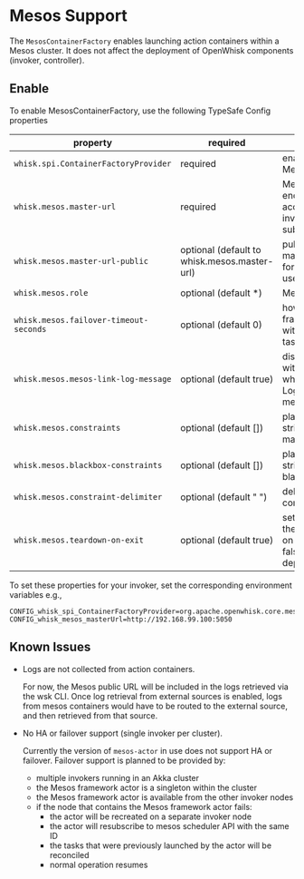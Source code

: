 <!--
#
# Licensed to the Apache Software Foundation (ASF) under one or more
# contributor license agreements.  See the NOTICE file distributed with
# this work for additional information regarding copyright ownership.
# The ASF licenses this file to You under the Apache License, Version 2.0
# (the "License"); you may not use this file except in compliance with
# the License.  You may obtain a copy of the License at
#
#     http://www.apache.org/licenses/LICENSE-2.0
#
# Unless required by applicable law or agreed to in writing, software
# distributed under the License is distributed on an "AS IS" BASIS,
# WITHOUT WARRANTIES OR CONDITIONS OF ANY KIND, either express or implied.
# See the License for the specific language governing permissions and
# limitations under the License.
#
-->
# Mesos Support

The `MesosContainerFactory` enables launching action containers within a Mesos cluster. It does not affect the deployment of OpenWhisk components (invoker, controller).

## Enable

To enable MesosContainerFactory, use the following TypeSafe Config properties

| property | required | details | example |
| --- | --- | --- | --- |
| `whisk.spi.ContainerFactoryProvider` | required | enable the MesosContainerFactory | org.apache.openwhisk.core.mesos.MesosContainerFactoryProvider |
| `whisk.mesos.master-url` | required | Mesos master HTTP endpoint to be accessed from the invoker for framework subscription | http://192.168.99.100:5050 |
| `whisk.mesos.master-url-public` | optional (default to whisk.mesos.master-url) | public facing Mesos master HTTP endpoint for exposing logs to cli users | http://192.168.99.100:5050 |
| `whisk.mesos.role` | optional (default *) | Mesos framework role| any string e.g. `openwhisk` |
| `whisk.mesos.failover-timeout-seconds` | optional (default 0) | how long to wait for the framework to reconnect with the same id before tasks are terminated  | see http://mesos.apache.org/documentation/latest/high-availability-framework-guide/ |
| `whisk.mesos.mesos-link-log-message` | optional (default true) | display a log message with a link to Mesos when using the default LogStore (or no log message) | Since logs are not available for invoker to collect from Mesos in general, you can either use an alternate LogStore or direct users to the Mesos ui |   |
| `whisk.mesos.constraints` | optional (default []) | placement constraint strings to use for managed containers | `["att1 LIKE v1", "att2 UNLIKE v2"]` |   |
| `whisk.mesos.blackbox-constraints` | optional (default []) | placement constraint strings to use for blackbox containers  | `["att1 LIKE v1", "att2 UNLIKE v2"]` |   |
| `whisk.mesos.constraint-delimiter` | optional (default " ") | delimiter used to parse constraints |  |   |
| `whisk.mesos.teardown-on-exit` | optional (default true) | set to true to disable the mesos framework on system exit; set for false for HA deployments |  |   |

To set these properties for your invoker, set the corresponding environment variables e.g.,
```properties
CONFIG_whisk_spi_ContainerFactoryProvider=org.apache.openwhisk.core.mesos.MesosContainerFactoryProvider
CONFIG_whisk_mesos_masterUrl=http://192.168.99.100:5050
```

## Known Issues

* Logs are not collected from action containers.

  For now, the Mesos public URL will be included in the logs retrieved via the wsk CLI. Once log retrieval from external sources is enabled, logs from mesos containers would have to be routed to the external source, and then retrieved from that source.

* No HA or failover support (single invoker per cluster).

  Currently the version of `mesos-actor` in use does not support HA or failover. Failover support is planned to be provided by:

  * multiple invokers running in an Akka cluster
  * the Mesos framework actor is a singleton within the cluster
  * the Mesos framework actor is available from the other invoker nodes
  * if the node that contains the Mesos framework actor fails:
     * the actor will be recreated on a separate invoker node
     * the actor will resubscribe to mesos scheduler API with the same ID
     * the tasks that were previously launched by the actor will be reconciled
     * normal operation resumes

